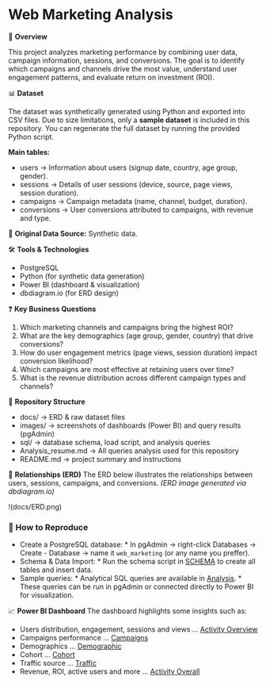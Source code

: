 # Web Marketing Analysis

📌 **Overview**

This project analyzes marketing performance by combining user data, campaign information, sessions, and conversions. The goal is to identify which campaigns and channels drive the most value, understand user engagement patterns, and evaluate return on investment (ROI).

📊 **Dataset**

The dataset was synthetically generated using Python and exported into CSV files. Due to size limitations, only a **sample dataset** is included in this repository. You can regenerate the full dataset by running the provided Python script.

**Main tables:**

   - users → Information about users (signup date, country, age group, gender).
   - sessions → Details of user sessions (device, source, page views, session duration).
   - campaigns → Campaign metadata (name, channel, budget, duration).
   - conversions → User conversions attributed to campaigns, with revenue and type.

📌 **Original Data Source:** Synthetic data.

🛠️ **Tools & Technologies**

* PostgreSQL
* Python (for synthetic data generation)
* Power BI (dashboard & visualization)
* dbdiagram.io (for ERD design)

❓ **Key Business Questions**

1. Which marketing channels and campaigns bring the highest ROI?
2. What are the key demographics (age group, gender, country) that drive conversions?
3. How do user engagement metrics (page views, session duration) impact conversion likelihood?
4. Which campaigns are most effective at retaining users over time?
5. What is the revenue distribution across different campaign types and channels?

📂 **Repository Structure**

- docs/                  → ERD & raw dataset files
- images/                → screenshots of dashboards (Power BI) and query results (pgAdmin)
- sql/                   → database schema, load script, and analysis queries
- Analysis_resume.md     → All queries analysis used for this repository
- README.md              → project summary and instructions 

🔗 **Relationships (ERD)**
The ERD below illustrates the relationships between users, sessions, campaigns, and conversions.
*(ERD image generated via dbdiagram.io)*

!(docs/ERD.png)

### 🔄 How to Reproduce
- Create a PostgreSQL database:
      * In pgAdmin → right-click Databases → Create - Database → name it `web_marketing` (or any name you preffer).
- Schema & Data Import:
      * Run the schema script in [SCHEMA](sql/SCHEMA.sql) to create all tables and insert data.
- Sample queries:
      * Analytical SQL queries are available in [Analysis](sql/Analysis.sql).
      * These queries can be run in pgAdmin or connected directly to Power BI for visualization.

📈 **Power BI Dashboard**
The dashboard highlights some insights such as:
  - Users distribution, engagement, sessions and views ... [Activity Overview](images/activity_overview.png)
  - Campaigns performance ... [Campaigns](images/campaign_performance.png)
  - Demographics ... [Demographic](images/demographics.png)
  - Cohort ... [Cohort](images/retention_cohort.png)
  - Traffic source ... [Traffic](images/traffic_soruce.png)
  - Revenue, ROI, active users and more ... [Activity Overall](images/funnel_conversions.png)
